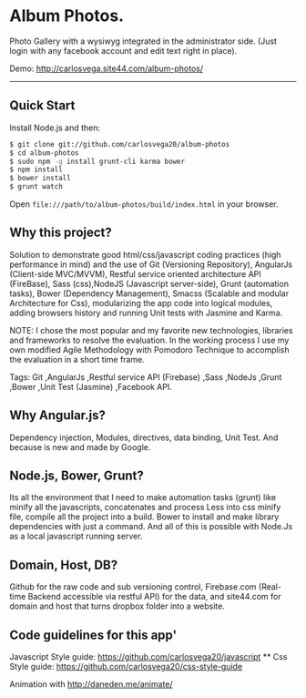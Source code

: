# Album Photos.

Photo Gallery with a wysiwyg integrated in the administrator side. (Just login with any facebook account and edit text right in place).

Demo: http://carlosvega.site44.com/album-photos/

***

## Quick Start

Install Node.js and then:

```sh
$ git clone git://github.com/carlosvega20/album-photos
$ cd album-photos
$ sudo npm -g install grunt-cli karma bower
$ npm install
$ bower install
$ grunt watch
```

Open `file:///path/to/album-photos/build/index.html` in your browser.

## Why this project?

Solution to demonstrate good html/css/javascript coding practices (high performance  in mind) and the use of Git (Versioning Repository), AngularJs (Client-side MVC/MVVM), Restful service oriented architecture API (FireBase), Sass (css),NodeJS (Javascript server-side), Grunt (automation tasks), Bower (Dependency Management), Smacss (Scalable and modular Architecture for Css), modularizing the app code into logical modules, adding browsers history and running Unit tests with Jasmine and Karma.

NOTE: I chose the most popular and my favorite new technologies, libraries and frameworks to resolve the evaluation. In the working process I use my own modified Agile Methodology with Pomodoro Technique to accomplish the evaluation in a short time frame.

Tags: Git
,AngularJs
,Restful service API (Firebase)
,Sass
,NodeJs
,Grunt
,Bower
,Unit Test (Jasmine)
,Facebook API.

## Why Angular.js?
Dependency injection, Modules, directives, data binding, Unit Test. And because is new and made by Google.

## Node.js, Bower, Grunt?
Its all the environment that I need to make automation tasks (grunt) like minify all the javascripts, concatenates and process Less into css minify file, compile all the project into a build. Bower to install and make library dependencies with just a command. And all of this is possible with Node.Js as a local javascript running server.

## Domain, Host, DB?
Github for the raw code and sub versioning control, Firebase.com (Real-time Backend accessible via restful API) for the data, and site44.com for domain and host that turns dropbox folder into a website.

## Code guidelines for this app'
Javascript Style guide: https://github.com/carlosvega20/javascript
**
Css Style guide: https://github.com/carlosvega20/css-style-guide

Animation with http://daneden.me/animate/
